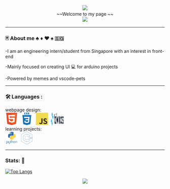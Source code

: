 <div id = "fireplace" align = center>
<img src = "https://media3.giphy.com/media/10TZs8ho7qJeVy/giphy.gif?cid=ecf05e47skmzcjei0bmexi3lcybw2sxerrptt9mtuyakpi01&rid=giphy.gif&ct=g">
</div>
<div id = "header" align = center>
  <div text_color = cyan> ~~Welcome to my page ~~ </div>
  <a href = "https://www.linkedin.com/in/david-tan-717102154/">
  <img src = "https://img.shields.io/badge/LinkedIn-blue?logo=linkedin&logoColor=white&style=for-the-badge">
  </a>
  </div>
  
  ---
  
  ### :black_joker: About me :clubs: :diamonds:	:hearts: :spades: :singapore:
-I am an engineering intern/student from Singapore with an interest in front-end 

-Mainly focused on creating UI :computer:	for arduino projects 

-Powered by memes and vscode-pets

---

### :hammer_and_wrench: Languages :

<div>
  <div> webpage design: </div>
  <img src="https://github.com/devicons/devicon/blob/master/icons/html5/html5-original.svg" title="HTML5" alt="HTML" width="40" height="40"/>&nbsp;
  <img src="https://github.com/devicons/devicon/blob/master/icons/css3/css3-plain-wordmark.svg" title="css3" alt="Css" width="40" height="40"/>&nbsp;
  <img src="https://github.com/devicons/devicon/blob/master/icons/javascript/javascript-original.svg" title="JS" alt="JS" width="40" height="40"/>&nbsp;
  <img src="https://github.com/devicons/devicon/blob/master/icons/tailwindcss/tailwindcss-original-wordmark.svg" bg_color = white title="tailwind" alt="tw" width="40" height="40"/>&nbsp;
</div>
<div>
  <div> learning projects: </div>
  <img src="https://github.com/devicons/devicon/blob/master/icons/python/python-original-wordmark.svg" title="python" alt="python" width="40" height="40"/>&nbsp;
  <img src="https://github.com/devicons/devicon/blob/master/icons/cplusplus/cplusplus-line.svg" title="c++" alt="c++" width="40" height="40"/>&nbsp;
</div>

---

### Stats: :mag_right:

[![Top Langs](https://github-readme-stats.vercel.app/api/top-langs/?username=Crashnb)](https://github.com/anuraghazra/github-readme-stats)
<div align = center>
<img src="https://media2.giphy.com/media/f7k6TfAFkiAqKVcJGH/giphy.gif?cid=ecf05e47w0dioy7ff4zj4b129qhbwe6m45c24vcxigyokapd&rid=giphy.gif&ct=g">
</div>

